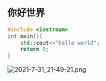 ## 你好世界

~~~ cpp
#include <iostream>
int main(){
    std::cout<<"hello world";
    return 0;
}
~~~

![2021-7-31_21-49-21.png](C:\Users\HHT\Documents\GitHub\jjkls.github.io\assets\blog_res\2022-04-14-你好世界.assets\2021-7-31_21-49-21.png)
